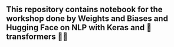 ## This repository contains notebook for the workshop done by Weights and Biases and Hugging Face on NLP with Keras and 🤗transformers 🙌🏻
